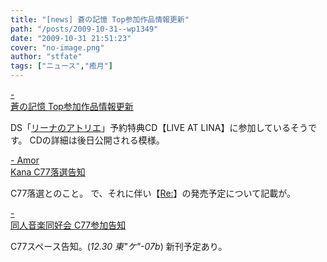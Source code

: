```yaml
---
title: "[news] 蒼の記憶 Top参加作品情報更新"
path: "/posts/2009-10-31--wp1349"
date: "2009-10-31 21:51:23"
cover: "no-image.png"
author: "stfate"
tags: ["ニュース","癒月"]
---
```


<style type="text/css">
<!--
p {white-space: pre-wrap};
-->
</style>

<a class="topics" href="http://aonokioku.sakura.ne.jp/" target="_blank">- 蒼の記憶 Top参加作品情報更新</a>
<div class="news">DS「<a href="http://shop.salburg.com/">リーナのアトリエ</a>」予約特典CD【LIVE AT LINA】に参加しているそうです。
CDの詳細は後日公開される模様。</div>

<a class="topics" href="http://amorkana.jp/" target="_blank">- Amor Kana C77落選告知</a>
<div class="news">C77落選とのこと。
で、それに伴い【<a href="http://amorkana.jp/music/index.htm">Re:</a>】の発売予定について記載が。</div>

<a class="topics" href="http://www.doujin-ongaku.org/" target="_blank">- 同人音楽同好会 C77参加告知</a>
<div class="news">C77スペース告知。(<em>12.30 東"ケ"-07b</em>)
新刊予定あり。</div>